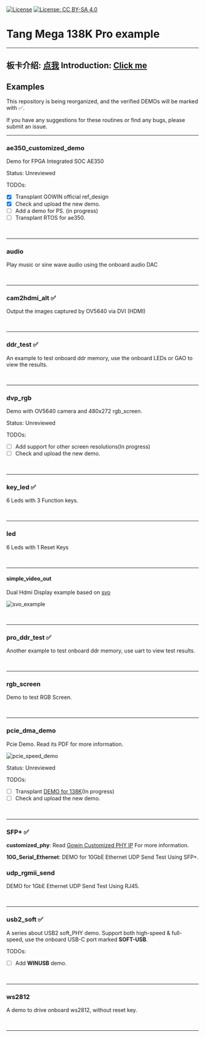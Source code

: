 [![License](https://img.shields.io/badge/License-Apache_2.0-blue.svg)](https://opensource.org/licenses/Apache-2.0)    [![License: CC BY-SA 4.0](https://img.shields.io/badge/License-CC_BY--SA_4.0-lightgrey.svg)](https://creativecommons.org/licenses/by-sa/4.0/)  

# Tang Mega 138K Pro example

---
板卡介绍: [点我](https://wiki.sipeed.com/hardware/zh/tang/tang-mega-138k/mega-138k.html)
Introduction: [Click me](https://wiki.sipeed.com/hardware/en/tang/tang-mega-138k/mega-138k.html)
---

## Examples

This repository is being reorganized, and the verified DEMOs will be marked with ✅.


If you have any suggestions for these routines or find any bugs, please submit an issue.

***

### ae350_customized_demo

Demo for FPGA Integrated SOC AE350

Status: Unreviewed

TODOs:

- [x] Transplant GOWIN official ref_design
- [x] Check and upload the new demo.
- [ ] Add a demo for PS. (in progress)
- [ ] Transplant RTOS for ae350.

<br>

***

### audio

Play music or sine wave audio using the onboard audio DAC

<br>

***

### cam2hdmi_alt ✅

Output the images captured by OV5640 via DVI (HDMI)

<br>

***

### ddr_test ✅

An example to test onboard ddr memory, use the onboard LEDs or GAO to view the results.

<br>

***

### dvp_rgb

Demo with OV5640 camera and 480x272 rgb_screen.

Status: Unreviewed

TODOs:

- [ ] Add support for other screen resolutions(In progress)
- [ ] Check and upload the new demo.

<br>

***

### key_led  ✅

6 Leds with 3 Function keys.

<br>

***

### led

6 Leds with 1 Reset Keys

<br>

***

#### simple_video_out

Dual Hdmi Display example based on [svo](https://github.com/cliffordwolf/SimpleVOut)

![svo_example](./.assets/svo_example.png)

<br>

***

### pro_ddr_test ✅

Another example to test onboard ddr memory, use uart to view test results.

<br>

***

### rgb_screen

Demo to test RGB Screen.

<br>

***

### pcie_dma_demo 

Pcie Demo. Read its PDF for more information.

![pcie_speed_demo](./.assets/pcie_speed_demo.png)

Status: Unreviewed

TODOs:
- [ ] Transplant [DEMO for 138K](https://github.com/sipeed/TangMega-138K-example/tree/main/pcie_dma_demo)(In progress)
- [ ] Check and upload the new demo.

<br>

***

### SFP+ ✅

**customized_phy**: Read [Gowin Customized PHY IP](sfp+/docs/manual/IPUG1024-1.5E_Gowin_Customized_PHY_IP%20User_Guide.pdf) For more information.

**10G_Serial_Ethernet**: DEMO for 10GbE Ethernet UDP Send Test Using SFP+.

### udp_rgmii_send

DEMO for 1GbE Ethernet UDP Send Test Using RJ45.

<br>

***

### usb2_soft ✅

A series about USB2 soft_PHY demo.
Support both high-speed & full-speed, use the onboard USB-C port marked **SOFT-USB**.

TODOs:
- [ ] Add **WINUSB** demo.

<br>

***

### ws2812

A demo to drive onboard ws2812, without reset key.

<br>

***
